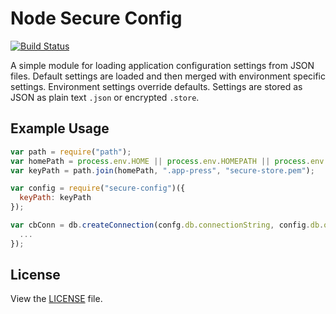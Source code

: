 # Node Secure Config

[![Build Status](https://travis-ci.org/AppPress/node-secure-config.png?branch=master)](https://travis-ci.org/AppPress/node-secure-config)

A simple module for loading application configuration settings from JSON files. Default settings are loaded and then merged with environment specific settings. Environment settings override defaults. Settings are stored as JSON as plain text `.json` or encrypted `.store`.

## Example Usage

```javascript
var path = require("path");
var homePath = process.env.HOME || process.env.HOMEPATH || process.env.USERPROFILE;
var keyPath = path.join(homePath, ".app-press", "secure-store.pem");

var config = require("secure-config")({
  keyPath: keyPath
});

var cbConn = db.createConnection(confg.db.connectionString, config.db.options, function (err) {
  ...
});
```

## License

View the [LICENSE](https://github.com/AppPress/node-connect-datadog/blob/master/LICENSE) file.
